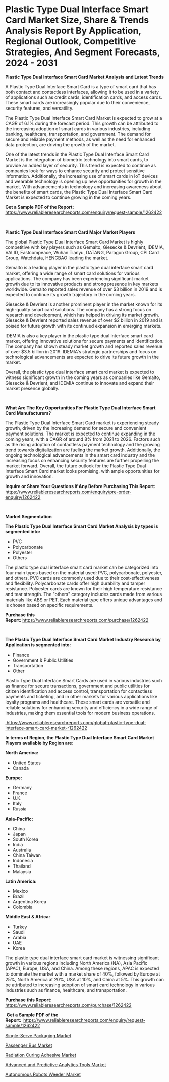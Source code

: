 <p><h1>Plastic Type Dual Interface Smart Card Market Size, Share & Trends Analysis Report By Application, Regional Outlook, Competitive Strategies, And Segment Forecasts, 2024 - 2031</h1></p><p><strong>Plastic Type Dual Interface Smart Card Market Analysis and Latest Trends</strong></p>
<p><p>A Plastic Type Dual Interface Smart Card is a type of smart card that has both contact and contactless interfaces, allowing it to be used in a variety of applications such as credit cards, identification cards, and access cards. These smart cards are increasingly popular due to their convenience, security features, and versatility.</p><p>The Plastic Type Dual Interface Smart Card Market is expected to grow at a CAGR of 6.1% during the forecast period. This growth can be attributed to the increasing adoption of smart cards in various industries, including banking, healthcare, transportation, and government. The demand for secure and reliable payment methods, as well as the need for enhanced data protection, are driving the growth of the market.</p><p>One of the latest trends in the Plastic Type Dual Interface Smart Card Market is the integration of biometric technology into smart cards, to provide an added layer of security. This trend is expected to continue as companies look for ways to enhance security and protect sensitive information. Additionally, the increasing use of smart cards in IoT devices and wearable technology is opening up new opportunities for growth in the market. With advancements in technology and increasing awareness about the benefits of smart cards, the Plastic Type Dual Interface Smart Card Market is expected to continue growing in the coming years.</p></p>
<p><strong>Get a Sample PDF of the Report:&nbsp;</strong> <a href="https://www.reliableresearchreports.com/enquiry/request-sample/1262422">https://www.reliableresearchreports.com/enquiry/request-sample/1262422</a></p>
<p>&nbsp;</p>
<p><strong>Plastic Type Dual Interface Smart Card Major Market Players</strong></p>
<p><p>The global Plastic Type Dual Interface Smart Card Market is highly competitive with key players such as Gemalto, Giesecke & Devrient, IDEMIA, VALID, Eastcompeace, Wuhan Tianyu, DATANG, Paragon Group, CPI Card Group, Watchdata, HENGBAO leading the market.</p><p>Gemalto is a leading player in the plastic type dual interface smart card market, offering a wide range of smart card solutions for various applications. The company has been experiencing significant market growth due to its innovative products and strong presence in key markets worldwide. Gemalto reported sales revenue of over $3 billion in 2019 and is expected to continue its growth trajectory in the coming years.</p><p>Giesecke & Devrient is another prominent player in the market known for its high-quality smart card solutions. The company has a strong focus on research and development, which has helped in driving its market growth. Giesecke & Devrient reported sales revenue of over $2 billion in 2019 and is poised for future growth with its continued expansion in emerging markets.</p><p>IDEMIA is also a key player in the plastic type dual interface smart card market, offering innovative solutions for secure payments and identification. The company has shown steady market growth and reported sales revenue of over $3.5 billion in 2019. IDEMIA's strategic partnerships and focus on technological advancements are expected to drive its future growth in the market.</p><p>Overall, the plastic type dual interface smart card market is expected to witness significant growth in the coming years as companies like Gemalto, Giesecke & Devrient, and IDEMIA continue to innovate and expand their market presence globally.</p></p>
<p>&nbsp;</p>
<p><strong>What Are The Key Opportunities For Plastic Type Dual Interface Smart Card Manufacturers?</strong></p>
<p><p>The Plastic Type Dual Interface Smart Card market is experiencing steady growth, driven by the increasing demand for secure and convenient payment solutions. The market is expected to continue expanding in the coming years, with a CAGR of around 8% from 2021 to 2026. Factors such as the rising adoption of contactless payment technology and the growing trend towards digitalization are fueling the market growth. Additionally, the ongoing technological advancements in the smart card industry and the increasing focus on enhancing security features are further propelling the market forward. Overall, the future outlook for the Plastic Type Dual Interface Smart Card market looks promising, with ample opportunities for growth and innovation.</p></p>
<p><strong>Inquire or Share Your Questions If Any Before Purchasing This Report:</strong> <a href="https://www.reliableresearchreports.com/enquiry/pre-order-enquiry/1262422">https://www.reliableresearchreports.com/enquiry/pre-order-enquiry/1262422</a></p>
<p>&nbsp;</p>
<p><strong>Market Segmentation</strong></p>
<p><strong>The Plastic Type Dual Interface Smart Card Market Analysis by types is segmented into:</strong></p>
<p><ul><li>PVC</li><li>Polycarbonate</li><li>Polyester</li><li>Others</li></ul></p>
<p><p>The plastic type dual interface smart card market can be categorized into four main types based on the material used: PVC, polycarbonate, polyester, and others. PVC cards are commonly used due to their cost-effectiveness and flexibility. Polycarbonate cards offer high durability and tamper resistance. Polyester cards are known for their high temperature resistance and tear strength. The "others" category includes cards made from various materials like ABS or PET. Each material type offers unique advantages and is chosen based on specific requirements.</p></p>
<p><strong>Purchase this Report:&nbsp;</strong><a href="https://www.reliableresearchreports.com/purchase/1262422">https://www.reliableresearchreports.com/purchase/1262422</a></p>
<p>&nbsp;</p>
<p><strong>The Plastic Type Dual Interface Smart Card Market Industry Research by Application is segmented into:</strong></p>
<p><ul><li>Finance</li><li>Government & Public Utilities</li><li>Transportation</li><li>Other</li></ul></p>
<p><p>Plastic Type Dual Interface Smart Cards are used in various industries such as finance for secure transactions, government and public utilities for citizen identification and access control, transportation for contactless payments and ticketing, and in other markets for various applications like loyalty programs and healthcare. These smart cards are versatile and reliable solutions for enhancing security and efficiency in a wide range of industries, making them essential tools for modern business operations.</p></p>
<p><a href="https://www.reliableresearchreports.com/global-plastic-type-dual-interface-smart-card-market-r1262422">&nbsp;https://www.reliableresearchreports.com/global-plastic-type-dual-interface-smart-card-market-r1262422</a></p>
<p><strong>In terms of Region, the Plastic Type Dual Interface Smart Card Market Players available by Region are:</strong></p>
<p>
    <p> <strong> North America: </strong>
        <ul>
            <li>United States</li>
            <li>Canada</li>
        </ul>
        </p> 
    <p> <strong> Europe: </strong>
        <ul>
            <li>Germany</li>
            <li>France</li>
            <li>U.K.</li>
            <li>Italy</li>
            <li>Russia</li>
        </ul>
        </p> 
    <p> <strong> Asia-Pacific: </strong>
        <ul>
            <li>China</li>
            <li>Japan</li>
            <li>South Korea</li>
            <li>India</li>
            <li>Australia</li>
            <li>China Taiwan</li>
            <li>Indonesia</li>
            <li>Thailand</li>
            <li>Malaysia</li>
        </ul>
        </p> 
    <p> <strong> Latin America: </strong>
        <ul>
            <li>Mexico</li>
            <li>Brazil</li>
            <li>Argentina Korea</li>
            <li>Colombia</li>
        </ul>
        </p> 
    <p> <strong> Middle East & Africa: </strong>
        <ul>
            <li>Turkey</li>
            <li>Saudi</li>
            <li>Arabia</li>
            <li>UAE</li>
            <li>Korea</li>
        </ul>
    </p>
    </p>
<p><p>The plastic type dual interface smart card market is witnessing significant growth in various regions including North America (NA), Asia Pacific (APAC), Europe, USA, and China. Among these regions, APAC is expected to dominate the market with a market share of 40%, followed by Europe at 25%, North America at 20%, USA at 10%, and China at 5%. This growth can be attributed to increasing adoption of smart card technology in various industries such as finance, healthcare, and transportation.</p></p>
<p><strong>Purchase this Report: </strong><a href="https://www.reliableresearchreports.com/purchase/1262422">https://www.reliableresearchreports.com/purchase/1262422</a></p>
<p>&nbsp;<strong>Get a Sample PDF of the Report:&nbsp;&nbsp;</strong><a href="https://www.reliableresearchreports.com/enquiry/request-sample/1262422">https://www.reliableresearchreports.com/enquiry/request-sample/1262422</a></p>
<p><strong></strong></p>
<p><p><a href="https://www.linkedin.com/pulse/deep-dive-single-serve-packaging-market-itstrends-segmentation-tblre">Single-Serve Packaging Market</a></p><p><a href="https://github.com/kairirfan6/Market-Research-Report-List-1/blob/main/passenger-bus-market.md">Passenger Bus Market</a></p><p><a href="https://github.com/michealerrygz/Market-Research-Report-List-1/blob/main/radiation-curing-adhesive-market.md">Radiation Curing Adhesive Market</a></p><p><a href="https://www.linkedin.com/pulse/advanced-predictive-analytics-tools-market-overview-global-iflie">Advanced and Predictive Analytics Tools Market</a></p><p><a href="https://medium.com/@ralphyoung1949/autonomous-robots-weeder-market-share-market-analysis-growth-trends-forecasts-for-period-from-9a090ffdb9e0">Autonomous Robots Weeder Market</a></p></p>